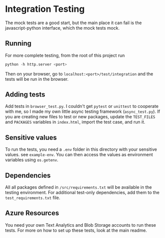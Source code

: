# Integration Testing

The mock tests are a good start, but the main place it can fail is the javascript-python
interface, which the mock tests mock.

## Running

For more complete testing, from the root of this project run

```python
python -h http.server <port>
```

Then on your browser, go to `localhost:<port>/test/integration` and the tests will be run in the browser.

## Adding tests

Add tests in `browser_test.py`. I couldn't get `pytest` or `unittest` to cooperate with me,
so I made my own little async testing framework (`async_test.py`). If you are creating new
files to test or new packages, update the `TEST_FILES` and `PACKAGES` variables in
`index.html`, import the test case, and run it.

## Sensitive values

To run the tests, you need a `.env` folder in this directory with your sensitive values.
see `example-env`. You can then access the values as environment variables using `os.getenv`.

## Dependencies

All all packages defined in `/src/requirements.txt` will be available in the testing environment.
For additional test-only dependencies, add them to the `test_requirements.txt` file.
 
## Azure Resources

You need your own Text Analytics and Blob Storage accounts to run these tests.
For more on how to set up these tests, look at the main readme.